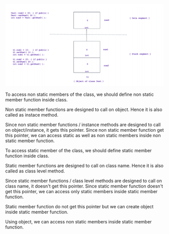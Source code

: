 <!-- Image -->

![alt text](image.png)

To access non static members of the class, we should define non static member function inside class.

Non static member functions are designed to call on object. Hence it is also called as instace method.

Since non static member functions / instance methods are designed to call on object/instance, it gets this pointer. Since non static member function get this pointer, we can access static as well as non static members inside non static member function.

To access static member of the class, we should define static member function inside class.

Static member functions are designed to call on class name. Hence it is also called as class level method.

Since static member functions / class level methods are designed to call on class name, it doesn't get this pointer. Since static member function doesn't get this pointer, we can access only static members inside static member function.

Static member function do not get this pointer but we can create object inside static member function.

Using object, we can access non static members inside static member function.
